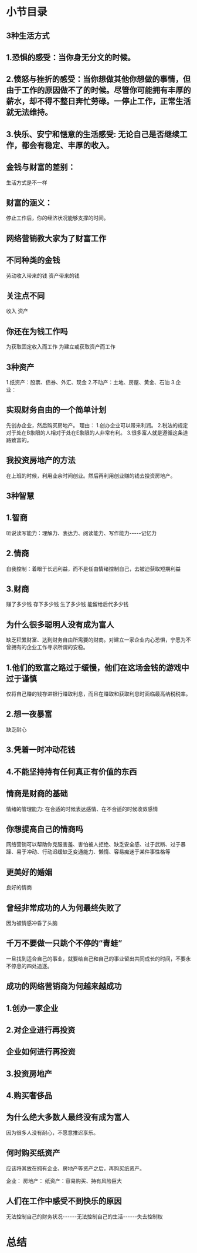# 小节目录
## 3种生活方式
## 1.恐惧的感受：当你身无分文的时候。
## 2.愤怒与挫折的感受：当你想做其他你想做的事情，但由于工作的原因做不了的时候。尽管你可能拥有丰厚的薪水，却不得不整日奔忙劳碌。一停止工作，正常生活就无法维持。
## 3.快乐、安宁和惬意的生活感受: 无论自己是否继续工作，都会有稳定、丰厚的收入。

## 金钱与财富的差别：
  生活方式是不一样
## 财富的涵义：
  停止工作后，你的经济状况能够支撑的时间。

## 网络营销教大家为了财富工作

## 不同种类的金钱
  劳动收入带来的钱
  资产带来的钱
## 关注点不同
  收入
  资产
## 你还在为钱工作吗
  为获取固定收入而工作
  为建立或获取资产而工作

## 3种资产
  1.纸资产：股票、债券、外汇、现金
  2.不动产：土地、房屋、黄金、石油
  3.企业：

## 实现财务自由的一个简单计划
  先创办企业，然后购买房地产。
  理由：
  1.创办企业可以带来利润。
  2.税法的规定对于处在B象限的人相对于处在E象限的人非常有利。
  3.很多富人就是遵循这条道路致富的。

## 我投资房地产的方法
  在上班的时候，利用业余时间创业。然后再利用创业赚的钱去投资房地产。

## 3种智慧

## 1.智商
  听说读写能力：理解力、表达力、阅读能力、写作能力-----记忆力
## 2.情商
  自我控制：着眼于长远利益，而不是任由情绪控制自己，去被迫获取短期利益
## 3.财商
  赚了多少钱
  存下多少钱
  生了多少钱
  能留给后代多少钱

## 为什么很多聪明人没有成为富人
  缺乏积累财富、达到财务自由所需要的财商。对建立一家企业内心恐惧，宁愿为不曾拥有的企业工作寻求所谓的安稳。

## 1.他们的致富之路过于缓慢，他们在这场金钱的游戏中过于谨慎
  仅将自己赚的钱存进银行赚取利息，而且在赚取和获取利息时面临最高纳税税率。

## 2.想一夜暴富
  缺乏耐心

## 3.凭着一时冲动花钱

## 4.不能坚持持有任何真正有价值的东西

## 情商是财商的基础
  情绪的管理能力: 在合适的时候表达感情、在不合适的时候收敛感情

## 你想提高自己的情商吗
  网络营销可以帮助你克服害羞、害怕被人拒绝、缺乏安全感、过于武断、过于暴躁、易于冲动、行动迟缓缺乏变通能力、懒惰、容易痴迷于某件事性格等

## 更美好的婚姻
  良好的情商
## 曾经非常成功的人为何最终失败了
  因为被情感冲昏了头脑

## 千万不要做一只跳个不停的“青蛙”
  一旦找到适合自己的事业，就要给自己和自己的事业留出共同成长的时间，不要永不停息的四处追逐。
## 成功的网络营销商为何越来越成功

## 1.创办一家企业
## 2.对企业进行再投资
## 企业如何进行再投资
## 3.投资房地产
## 4.购买奢侈品

## 为什么绝大多数人最终没有成为富人
  因为很多人没有耐心，不愿意推迟享乐。
## 何时购买纸资产
  应该将其放在拥有企业、房地产等资产之后，再购买纸资产。

  企业：
  房地产：
  纸资产：容易购买、持有风险巨大
## 人们在工作中感受不到快乐的原因
无法控制自己的财务状况------无法控制自己的生活------失去控制权
# 总结
